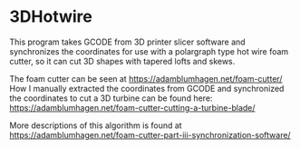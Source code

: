 # 3DHotwire
This program takes GCODE from 3D printer slicer software and synchronizes the coordinates for use with a polargraph type hot wire foam cutter, so it can cut 3D shapes with tapered lofts and skews.

The foam cutter can be seen at https://adamblumhagen.net/foam-cutter/
How I manually extracted the coordinates from GCODE and synchronized the coordinates to cut a 3D turbine can be found here: https://adamblumhagen.net/foam-cutter-cutting-a-turbine-blade/

More descriptions of this algorithm is found at https://adamblumhagen.net/foam-cutter-part-iii-synchronization-software/
